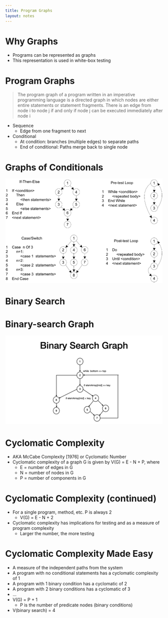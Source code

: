 ```yaml
---
title: Program Graphs
layout: notes
---
```


[conditionals]: /images/software-testing/program-graphs/conditionals.png
[binary-search]: /images/software-testing/program-graphs/binary-search.png

# Why Graphs
* Programs can be represented as graphs
* This representation is used in white-box testing

# Program Graphs
> The program graph of a program written in an imperative programming language is a directed graph in which nodes are either entire statements or statement fragments. There is an edge from node i to node j if and only if node j can be executed immediately after node i

* Sequence 
	* Edge from one fragment to next
* Conditional 
	* At condition: branches (multiple edges) to separate paths 
	* End of conditional: Paths merge back to single node

# Graphs of Conditionals
![conditionals]

# Binary Search
<script src="https://gist.github.com/mjdecker/e2e51207f20a31d4e60f4e77824b4d82.js?file=binary-search.cpp"></script>

# Binary-search Graph
![binary-search]

# Cyclomatic Complexity
* AKA McCabe Complexity [1976] or Cyclomatic Number
* Cyclomatic complexity of a graph G is given by V(G) = E - N + P, where
	* E = number of edges in G
	* N = number of nodes in G
	* P = number of components in G

# Cyclomatic Complexity (continued)
* For a single program, method, etc.  P is always 2
	* V(G) = E - N + 2
* Cyclomatic complexity has implications for testing and as a measure of program complexity
	* Larger the number, the more testing

# Cyclomatic Complexity Made Easy
* A measure of the independent paths from the system
* A program with no conditional statements has a cyclomatic complexity of 1
* A program with 1 binary condition has a cyclomatic of 2
* A program with 2 binary conditions has a cyclomatic of 3
* ...
* V(G) = P + 1
	* P is the number of predicate nodes (binary conditions)
* V(binary search) = 4 


